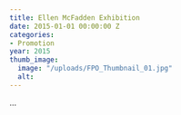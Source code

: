 ```yaml
---
title: Ellen McFadden Exhibition
date: 2015-01-01 00:00:00 Z
categories:
- Promotion
year: 2015
thumb_image:
  image: "/uploads/FPO_Thumbnail_01.jpg"
  alt: 
---
```


...
